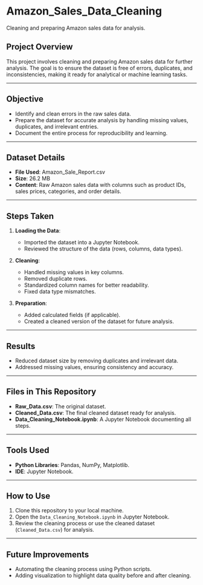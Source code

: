 # Amazon_Sales_Data_Cleaning
Cleaning and preparing Amazon sales data for analysis.
## Project Overview
This project involves cleaning and preparing Amazon sales data for further analysis. The goal is to ensure the dataset is free of errors, duplicates, and inconsistencies, making it ready for analytical or machine learning tasks.

---

## Objective
- Identify and clean errors in the raw sales data.
- Prepare the dataset for accurate analysis by handling missing values, duplicates, and irrelevant entries.
- Document the entire process for reproducibility and learning.

---

## Dataset Details
- **File Used**: Amazon_Sale_Report.csv  
- **Size**: 26.2 MB  
- **Content**: Raw Amazon sales data with columns such as product IDs, sales prices, categories, and order details.

---

## Steps Taken
1. **Loading the Data**:
   - Imported the dataset into a Jupyter Notebook.
   - Reviewed the structure of the data (rows, columns, data types).

2. **Cleaning**:
   - Handled missing values in key columns.
   - Removed duplicate rows.
   - Standardized column names for better readability.
   - Fixed data type mismatches.

3. **Preparation**:
   - Added calculated fields (if applicable).
   - Created a cleaned version of the dataset for future analysis.

---

## Results
- Reduced dataset size by removing duplicates and irrelevant data.
- Addressed missing values, ensuring consistency and accuracy.

---

## Files in This Repository
- **Raw_Data.csv**: The original dataset.
- **Cleaned_Data.csv**: The final cleaned dataset ready for analysis.
- **Data_Cleaning_Notebook.ipynb**: A Jupyter Notebook documenting all steps.

---

## Tools Used
- **Python Libraries**: Pandas, NumPy, Matplotlib.
- **IDE**: Jupyter Notebook.

---

## How to Use
1. Clone this repository to your local machine.
2. Open the `Data_Cleaning_Notebook.ipynb` in Jupyter Notebook.
3. Review the cleaning process or use the cleaned dataset (`Cleaned_Data.csv`) for analysis.

---

## Future Improvements
- Automating the cleaning process using Python scripts.
- Adding visualization to highlight data quality before and after cleaning.
